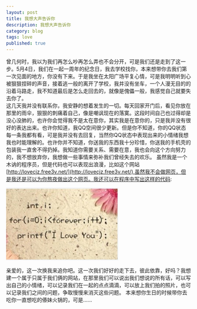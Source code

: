 ```yaml
---
layout: post
title: 我想大声告诉你
description: 我想大声告诉你
category: blog
tags: love
published: true
---
```


曾几何时，我以为我们再怎么吵再怎么弄也不会分开，可是我们还是走到了这一步。5月4日，我们在一起一周年的纪念日，我去学校找你，本来想带你去我们第一次见面的地方，你没有下来。于是我坐在太阳广场平复心情，可是我明明听到心被狠狠捏碎的声音，接着逃一般的离开了学校，我并没有坐车，一个人漫无目的的沿着马路走，我不知道最后是怎么走回去的，就像是傀儡一般，我感觉自己就要失去你了。  
这几天我并没有联系你，我安静的想着发生的一切。每天回家开门后，看见你放在那里的雨伞，狠狠的刺痛着自己，像是嘲讽现在的落寞。这段时间自己也过得却是没心没肺的，也许你会觉得我不是太在意你，其实我是在意你的，只是我并没有很好的表达出来。也许你知道，我QQ空间很少更新。但是你不知道，你的QQ状态每一条我都有看，可是我并没有去回复，当然你QQ状态中表现出来的小情绪我想我也时能理解的。也许你并不知道，你送我的东西我十分珍惜，你送我的手机壳的包装我一直舍不得扔掉。我知道你需要关系、需要在意，我也会向这个方向努力的，我不想放弃你，我想做一些事情来弥补我们曾经失去的欢乐。
虽然我是一个木讷的程序员，但是代码也可以表现出浪漫，比如这个网站[http://lovecjz.free3v.net/](http://lovecjz.free3v.net/),虽然我不会做网页，但是我还是可以为你熬夜做出这个网页。我还可以在程序中写出这样的代码:  

![forever_love](/images/blog-article-images/blog/forever_love.jpg)  

亲爱的，这一次换我来追你吧。这一次我们好好的走下去，彼此依靠，好吗？我想建一个属于只属于我们俩的网站，在那里我们可以说出我们想说的所有话，可以写出自己的小情绪，可以记录我们在一起的点点滴滴，可以放上我们拍的照片，也可以记录我们之间的问题，争取慢慢来消灭这些问题。
本来想你生日的时候带你去吃你一直想吃的傣妹火锅的，可是......
